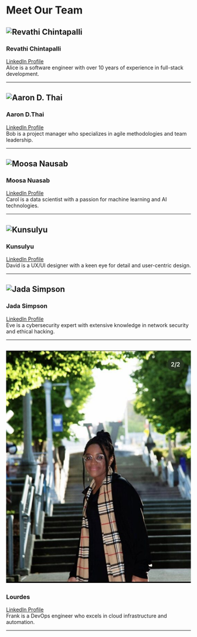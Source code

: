 # Meet Our Team

## ![Revathi Chintapalli](https://your-repo-url.com/images/alice.jpg)  
### Revathi Chintapalli  
[LinkedIn Profile](https://www.linkedin.com/in/revathichintapalli)  
Alice is a software engineer with over 10 years of experience in full-stack development.

---

## ![Aaron D. Thai](https://your-repo-url.com/images/bob.jpg)  
### Aaron D.Thai  
[LinkedIn Profile](https://www.linkedin.com/in/bobsmith)  
Bob is a project manager who specializes in agile methodologies and team leadership.

---

## ![Moosa Nausab](https://your-repo-url.com/images/carol.jpg)  
### Moosa Nuasab  
[LinkedIn Profile](https://www.linkedin.com/in/carollee)  
Carol is a data scientist with a passion for machine learning and AI technologies.

---

## ![Kunsulyu](https://your-repo-url.com/images/david.jpg)  
### Kunsulyu  
[LinkedIn Profile](https://www.linkedin.com/in/davidbrown)  
David is a UX/UI designer with a keen eye for detail and user-centric design.

---

## ![Jada Simpson](https://your-repo-url.com/images/eve.jpg)  
### Jada Simpson  
[LinkedIn Profile](https://www.linkedin.com/in/evegreen)  
Eve is a cybersecurity expert with extensive knowledge in network security and ethical hacking.

---

## ![Lourdes](https://github.com/LaughingStrom/ISSIP/blob/main/10d65b8f-3e93-455e-b844-62a7463dbdd3.jpg)  
### Lourdes  
[LinkedIn Profile](https://www.linkedin.com/in/frankwhite)  
Frank is a DevOps engineer who excels in cloud infrastructure and automation.

---
